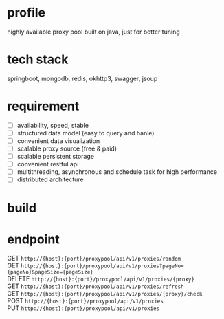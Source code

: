 profile
=======
highly available proxy pool built on java, just for better tuning

tech stack
=======
springboot, mongodb, redis, okhttp3, swagger, jsoup

requirement
=======
- [ ] availability, speed, stable
- [ ] structured data model (easy to query and hanle)
- [ ] convenient data visualization
- [ ] scalable proxy source (free & paid)
- [ ] scalable persistent storage
- [ ] convenient restful api
- [ ] multithreading, asynchronous and schedule task for high performance
- [ ] distributed architecture

build
=======

endpoint
=======
GET `http://{host}:{port}/proxypool/api/v1/proxies/random`  
GET `http://{host}:{port}/proxypool/api/v1/proxies?pageNo={pageNo}&pageSize={pageSize}`  
DELETE `http://{host}:{port}/proxypool/api/v1/proxies/{proxy}`  
GET `http://{host}:{port}/proxypool/api/v1/proxies/refresh`  
GET `http://{host}:{port}/proxypool/api/v1/proxies/{proxy}/check`  
POST `http://{host}:{port}/proxypool/api/v1/proxies`  
PUT `http://{host}:{port}/proxypool/api/v1/proxies`  
